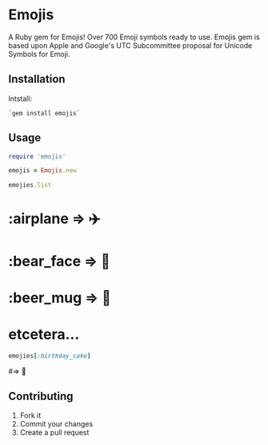 # Emojis

A Ruby gem for Emojis! Over 700 Emoji symbols ready to use. Emojis gem is based upon Apple and Google's UTC Subcommittee proposal for Unicode Symbols for Emoji.

## Installation

Intstall:

    `gem install emojis`

## Usage

```ruby
require 'emojis'

emojis = Emojis.new

emojies.list
```
  # :airplane => :airplane:
  # :bear_face => :bear:
  # :beer_mug => :beer:
  # etcetera...
```ruby
emojies[:birthday_cake]
```
  #=> :cake:

## Contributing

1. Fork it
2. Commit your changes
3. Create a pull request
